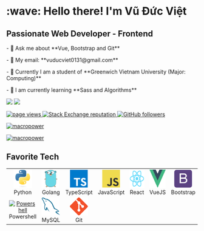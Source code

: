 <h1 align="left" id="macropower-title">:wave: Hello there! I'm Vũ Đức Việt</h1>

<h2 align="left" id="macropower-tech">Passionate Web Developer - Frontend</h2>
<p>
  <p>- 💬 Ask me about **Vue, Bootstrap and Git**</p>
  <p>- 📩 My email: **vuducviet0131@gmail.com**</p>
  <p>- 🏫 Currently I am a student of **Greenwich Vietnam University (Major: Computing)**</p>
  <p>- 🌱 I am currently learning **Sass and Algorithms**</p>
</p>

<p>
  <a href="mailto:vuducviet0131@gamil.com?subject=[GitHub]%20🔥%20Prise%20de%20contact&body=Bonjour%20Stan%2C%0A%0AJe%20viens%20vers%20toi%20aujourd%27hui%20apr%C3%A8s%20avoir%20vu%20ton%20profil%20GitHub%20pour%20..."><img src="https://img.shields.io/badge/e‑mail-D14836.svg?style=for-the-badge&logo=GMail&logoColor=white"/></a>
  <a href="https://www.instagram.com/vuviet13/"><img src="https://img.shields.io/badge/instagram-E4405F.svg?style=for-the-badge&logo=instagram&logoColor=white"/></a>
</p>

<p align="left">
  <a href="https://github.com/vietvd13/vietvd13">
    <img src="https://komarev.com/ghpvc/?username=vietvd13" alt="page views" />
  </a>
  <a href="https://stackoverflow.com/users/13995968">
    <img alt="Stack Exchange reputation" src="https://img.shields.io/stackexchange/stackoverflow/r/13995968?color=orange&label=reputation&logo=stackoverflow">
  </a>
  <a href="https://github.com/vietvd13?tab=followers">
    <img alt="GitHub followers" src="https://img.shields.io/github/followers/vietvd13?color=green&logo=github">
  </a>
</p>

<p>
  <p>
    <a align="left" width="490" height="200" href="https://github-readme-stats.vercel.app/api?username=vietvd13&show_icons=true&count_private=true&include_all_commits=true">
        <img src="https://github-readme-stats.vercel.app/api?username=vietvd13&show_icons=true&count_private=true&include_all_commits=true" alt="macropower"/>
    </a> 
  </p>
  <p>
    <a align="right" width="490" height="200" href="https://github-readme-stats.vercel.app/api/top-langs/?username=vietvd13&layout=compact">
        <img src="https://github-readme-stats.vercel.app/api/top-langs/?username=vietvd13&layout=compact" alt="macropower"/>
    </a>
  </p>
</p>

<h2 align="left" id="macropower-tech">Favorite Tech</h2>

<table>
  <tr>
    <td align="center" width="96">
      <a href="#macropower-tech">
        <img src="./img/python-original.svg" width="48" height="48" alt="Python" />
      </a>
      <br>Python
    </td>
    <td align="center" width="96">
      <a href="#macropower-tech">
        <img src="./img/go-original.svg" width="48" height="48" alt="Golang" />
      </a>
      <br>Golang
    </td>
    <td align="center" width="96">
      <a href="#macropower-tech">
        <img src="./img/typescript-original.svg" width="48" height="48" alt="TypeScript" />
      </a>
      <br>TypeScript
    </td>
    <td align="center" width="96">
      <a href="#macropower-tech">
        <img src="./img/javascript-original.svg" width="48" height="48" alt="JavaScript" />
      </a>
      <br>JavaScript
    </td>
    <td align="center" width="96">
      <a href="#macropower-tech" >
        <img src="./img/react-original.svg" width="48" height="48" alt="React" />
      </a>
      <br>React
    </td>
    <td align="center" width="96">
      <a href="#macropower-tech" >
        <img src="./img/vue-original.svg" width="48" height="48" alt="VueJS" />
      </a>
      <br>VueJS
    </td>
    <td align="center" width="96">
      <a href="#macropower-tech">
        <img src="./img/bootstrap-plain.svg" width="48" height="48" alt="Bootstrap" />
      </a>
      <br>Bootstrap
    </td>
    <td align="center" width="96">
      <a href="#macropower-tech">
        <img src="./img/sass-original.svg" width="48" height="48" alt="Sass" />
      </a>
      <br>Sass
    </td>
    <td align="center" width="96"> 
      <a href="#macropower-tech" >
        <img src="./img/docker-original.svg" width="48" height="48" alt="Docker" />
      </a>
      <br>Docker
    </td>
  </tr>
  <tr>
    <td align="center" width="96">
      <a href="#macropower-tech">
        <img src="https://raw.githubusercontent.com/PowerShell/PowerShell/master/assets/ps_black_128.svg" width="48" height="48" alt="Powershell" />
      </a>
      <br>Powershell
    </td>
    <td align="center"  width="96">
      <a href="#macropower-tech">
        <img src="./img/mysql-original.svg" width="48" height="48" alt="MySQL" />
      </a>
      <br>MySQL
    </td>
    <td align="center"  width="96">
      <a href="#macropower-tech">
        <img src="./img/git-original.svg" width="48" height="48" alt="GIT" />
      </a>
      <br>Git
    </td>
  </tr>
</table>
